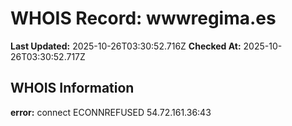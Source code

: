 # WHOIS Record: wwwregima.es

**Last Updated:** 2025-10-26T03:30:52.716Z
**Checked At:** 2025-10-26T03:30:52.717Z

## WHOIS Information

**error:** connect ECONNREFUSED 54.72.161.36:43

